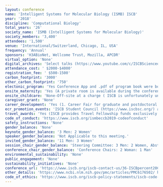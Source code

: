 ```yaml
---
layout: conference 
name: 'Intelligent Systems for Molecular Biology (ISMB) ISCB'
year: '2018'
discipline: 'Computational Biology'
total_years: '26'
society_name: 'ISMB (Intelligent Systems for Molecular Biology)'
society_members: '3,400'
attendees: '1,500'
venue: 'International/Switzerland, Chicago, IL, USA'
frequency: 'Annual'
sponsors: 'H3ABioNet, Wellcome Trust, Mozilla, APCDR'
virtual_option: 'None'
digital_archives: 'Select talks (https://www.youtube.com/c/ISCBScienceonDemand): Live-steaming (and rebroadcast) of the ISMB/ECCB 2019 Distinguished Keynotes. ISCB proudly presents the live video-casting of the ISMB/ECCB 2019 keynote speakers. ISCB members who are unable to attend the flagship conference can watch the keynotes complimentary. Nonmembers can register for the ISMB/ECCB 2019 live broadcast for $250 USD. ISCB will be live broadcasting the keynotes daily at the scheduled program time and will re-broadcast the presentation at 6:00 PM CET. The ISCB Distinguished Keynote on Sunday, July 21 and presentation of the Accomplishments by a Senior Scientist Award and keynote will be broadcasted at its programmed time with no re-broadcast. Registration to this event gives access to both the live broadcast and the rebroadcast of the sessions.'
attendance_cost: ' $2000-$4000'
registration_fee: ' $500-1500'
carbon_footprint: '3000'
other_carbon_footprint: '750'
electonic_program: 'Yes Conference App and .pdf of program book were both provided.'
onsite_maternity: 'Yes (A private room is available during the conference for nursing mothers and others with sensitive personal needs. Staff at the registration desk will direct you to the room. Please note that this room is not staffed and contains tables, chairs, and a waste basket. A restroom is located nearby)'
onsite_childcare: 'None-Off-site at a charge ( ISCB is unfortunately unable to provide childcare services. Attendees are encouraged to contact their hotel concierge to arrange individual or group childcare. Please check with your hotel well in advance of your arrival date. Child Care options are available through the following companies and are independent of ISCB and the ISMB conference: American Childcare: https://www.americanchildcare.com/contact.htm. Sitters Studio: http://www.sittersstudio.com   College Nannies and Tutors: https://www.collegenanniesandtutors.com/office/state/IL)'
caregiver_grant: 'None'
career_development: 'Yes (1. Career Fair for graduate and postdoctoral trainees on job search 2. Junior Principal Investigator Sessions: A.How to outline an individualized career development plan to become a successful PI(This session will cover the concept of having an active role on your own career development and empowering trainees to have a strategy when picking mentors and pursuing training. This encompasses making very conscious decisions about what your niche or "brand" will be when looking for jobs (academic or not). Having an "IDP" is a requirement for all NIH grants on the "training" phases and it is also being requested by private foundations.)   B.Climbing the grant ladder: The importance of establishing a record of funding early in your career(Grantsmanship has a (steep) learning curve and the earlier you start to climb the better you will be by the time you really need to get funded. Starting a position with funding makes you extremely attractive in a job search, and it used to be exceptional but it is slowly becoming the norm. This session will go through the typical grant ladders available in the US and in Europe and provide tips on how to climb and how to help your trainees begin their journey.) C.Strategies to generate data: wet-lab, collaborations and consortia(As a computational person, having your own wetlab can be extremely beneficial providing you with experimental control and access to additional funding. However, is it wise to venture outside your area of expertise? Or is it better to rely on collaborations? How do you go about supervising PhDs in the wetlab if you have no experience yourself?)  Consortium projects can help you do bigger and better science. However, getting the most out of participation in a consortium and coming out on top can be difficult. D.How to get involved in the ISCB as a PI(The ISCB has expressed a desire to further engage senior postdocs and principal investigators in the society. In this session we will find out ways in which participants can become more active within the society.)   (How do you hire the best staff? How do you get tenure? What if you don’t get tenure? How do you manage a budget? How much admin should I do? How much should you travel? How do you motivate lab members? These questions and many more will be discussed amongst participants and each will share their secrets on what has worked best. This will be achieved through structured round table conversations amongst participants with the speakers.)'
ecr_promotion_events: 'ISCB Student Council (https://www.iscbsc.org/) aim to promote the caree development of young computational biologists through their events. The Student Council conducts coordinated ECR events with ISCB-related events (ISMB, ECCB, ASBCB, ISCB-LA), such as the Student Council Symposium (SCS), European Student Council Symposium (ESCS), Student Council Symposium - Latin America (LA-SCS) and Student Council Symposium - Africa (SCS Africa). Also many student awards:Ian Lawson Van Toch Memorial Award for Outstanding Student Paper presented to two traineeas, F1000 Poster Awards presented to six trainees, RCSB and PDB Poster Prize presented to two trainees.'
travel_awards: 'Yes (ISCB provides Travel Fellowship funds exclusively for ISCB student and post doctoral members to attend the annual Pacific Symposium on Biocomputing (PSB), Conference on Research in Computational Molecular Biology (RECOMB), Conference on Intelligent Systems for Molecular Biology (ISMB), the European Conference on Computational Biology (ECCB), and APBioNets International Conference on Computational Biology (InCoB). With the exception of PSB which is regularly held the first week of January in Hawaii, these other conferences typically move around geographically each year, and each are separated by several weeks or several months so as not to overlap. If you are a student or post doc presenting a paper or poster at any of these conferences and you need travel support funds to attend the conference please complete the application process as outlined on each of the conference websites (see conference calendar for links to the respective upcoming conference websites). ISCB fellowships to the annual ISMB conference are primarily supported through grant funds from U.S. government agencies, including the National Science Foundation (NSF), the Department of Energy (DOE), and in some cases the National Institutes of Health/National Institute of General Medical Sciences (NIH/NIGMS). When ISMB is held in conjunction with ECCB additional fellowship funding may be supported through European agencies. As a member society of the Federation of American Societies for Experimental Biology (FASEB), all of ISCBs Society-run annual conferences, ISMB, Rocky, CSHALS, GLBIO, ISCB-Africa, ISCB-Asia, and ISCB-Latin America are also eligible for the Minority Access to Research Careers (MARC) travel fellowship program supported by a long- term grant from the NIH. The MARC funds are exclusively designated for minority scientists who are U.S. citizens or permanent residents (green card holders). Full information on the MARC funding program can be found on the FASEB website at www.faseb.org. Due to limited funds we regret that it is generally not possible to fund all travel fellowship applicants to the above conferences.) '
code_of_conduct: 'https://www.iscb.org/ismbeccb2019-codeofconduct'
safety_instructions: 'None'
gender_balance: 'None'
keynote_gender_balance: '3 Men: 2 Women'
speaker_gender_balance: 'Not Applicable to this meeting.'
invited_gender_balance: '11 Men: 3 Women'
session_chair_gender_balance: 'Steering Committee: 3 Men: 2 Women, Abstract chairs: 40 Men: 12 Women'
conference_chair_gender_balance: 'Conference Chairs: 2 Woman: 1 Man'
environmental_sustainability: 'None'
public_engagement: 'None'
sustainability_initiatives: 'None'
conference_url: 'https://www.iscb.org/iscb-contact-us/36-ISCBpercent20Conferences/ISCBpercent20Conferences/71-iscb-past-conferences'
other_details: 'https://www.ncbi.nlm.nih.gov/pmc/articles/PMC6176502/ https://www.ncbi.nlm.nih.gov/pmc/articles/PMC6329205/'
code_of_ethics: 'https://www.iscb.org/iscb-policy-statements/iscb-code-of-ethics-and-professional-conduct'
---
```

